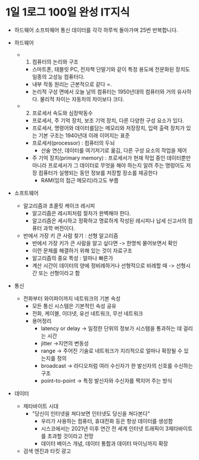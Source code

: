 # 1일 1로그 100일 완성 IT지식

- 하드웨어 소프틔웨어 통신 데이터를 각각 하루씩 돌아가며 25번 반복합니다.

- 하드웨어
    - 1. 컴퓨터의 논리와 구조
        - 스마트폰, 태블릿 PC, 전자책 단말기와 같이 특정 용도에 전문화된 장치도 일종의 고성능 컴퓨터다.
        - 내부 작동 원리는 근본적으로 같다 =.
        - 논리적 구성 면에서 오늘 날의 컴퓨터는 1950년대의 컴퓨터와 거의 유사하다. 물리적 차이는 자동차의 차이보다 크다.
    - 2. 프로세서 속도와 심장박동수
        - 프로세서, 주 기억 장치, 보조 기억 장치, 다른 다양한 구성 요소가 있다. 
        - 프로세서, 명령어와 데이터를담는 메모리와 저장장치, 입력 출력 장치가 있는 기본 구조는 1940년대 이래 이어지는 표준
        - 프로세서(processor) : 컴퓨터의 두뇌 
            - 산술 연산, 데이터를 여기저기로 옮김, 다른 구성 요소의 작업을 제어 
        - 주 기억 장치(primary memory) : 프로세서가 현재 작업 중인 데이터뿐만 아니라 프로세서가 그 데이터로 무엇을 해야 하는지 알려 주는 명렁어도 저장 컴퓨터가 실행되는 동안 정보를 저장할 장소를 제공한다 
            - RAM(임의 접근 메모리)라고도 부름 

- 소프트웨어
    - 알고리즘과 초콜릿 케이크 레시피
        - 알고리즘은 레시피처럼 절차가 완벽해야 한다.
        - 알고리즘은 세시하고 정확하고 명료하게 작성된 레시피나 납세 신고서의 컴퓨터 과학 버전이다.
    - 반에서 가장 키 큰 사람 찾기 : 선형 알고리즘 
        - 반에서 가장 키가 큰 사람을 알고 싶다면 -> 한명씩 물어보면서 확인 
        - 이런 문제를 해결하기 위해 있는 것이 자료구조 
        - 알고리즘의 중요 특성 : 얼마나 빠른가 
        - 계산 시간이 데이터의 양에 정비례하거나 선형적으로 비례할 때 -> 선형시간 또는 선형이라고 함 
- 통신
    - 전화부터 와이파이까지 네트워크의 기본 속성
        - 모든 통신 시스템은 기본적인 속성 공유
        - 전화, 케이블, 이더넷, 유선 네트워크, 무선 네트워크
        - 용어정리
            - latency or delay → 일정한 단위의 정보가 시스템을 통과하는 데 걸리는 시간
            - jitter →지연의 변동성
            - range → 주어진 기술로 네트워크가 지리적으로 얼마나 확장될 수 있는지를 정의
            - broadcast → 라디오처럼 여러 수신자가 한 발신자의 신호를 수신하는 구조
            - point-to-point → 특정 발신자와 수신자를 짝지어 주는 방식
- 데이터
    - 제타바이트 시대
        - "당신이 인터넷을 쳐다보면 인터넷도 당신을 쳐다본다"
            - 우리가 사용하는 컴퓨터, 휴대전화 등은 항상 데이터를 생성함 
            - 시스코에서는 2021년 이후 연간 전 세계 인터넷 트래픽이 3제타바이트를 초과할 것이라고 전망 
            - 데이터 베이스 개념, 데이터 통합과 데이터 마이닝까지 확장  
    - 검색 엔진과 타킷 광고  
